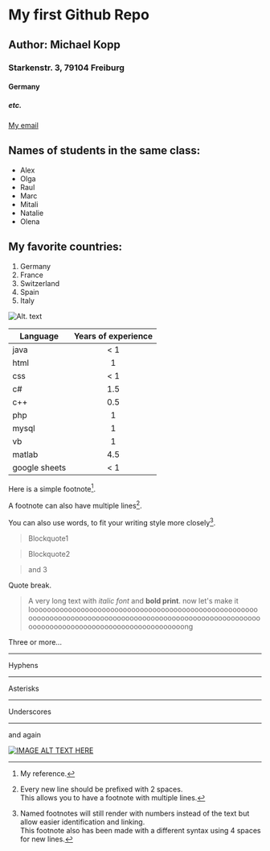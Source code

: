 
# My first Github Repo
## Author: Michael Kopp
### Starkenstr. 3, 79104 Freiburg
#### Germany
##### etc.

[My email](mailto:MichaelJG.Kopp@gmail.com)

  ## Names of students in the same class:
  * Alex
  * Olga
  * Raul
  * Marc
  * Mitali
  * Natalie
  * Olena

  ## My favorite countries:
  1. Germany
  2. France
  3. Switzerland
  4. Spain
  5. Italy












  ![Alt. text](https://d9hhrg4mnvzow.cloudfront.net/3ee210b41bd54bbfa24d627a94d0f076.pages.ubembed.com/e6444d19-ad68-444b-b5be-af51bdeab100/e36bc374-1_103901j03801j000000028.png "description")

  

  | Language | Years of experience |
  | -------- |:-------------------:|
  | java | < 1 |
  | html | 1 |
  | css  | < 1 |
  | c#       | 1.5      |
  | c++      | 0.5    |
  | php      | 1      |
  | mysql    | 1      |
  | vb       | 1      |
  | matlab   | 4.5    |   
  | google sheets | < 1|

  Here is a simple footnote[^1].

  A footnote can also have multiple lines[^2].  

  You can also use words, to fit your writing style more closely[^note].

  [^1]: My reference.
  [^2]: Every new line should be prefixed with 2 spaces.  
    This allows you to have a footnote with multiple lines.
  [^note]:
    Named footnotes will still render with numbers instead of the text but allow easier identification and linking.  
    This footnote also has been made with a different syntax using 4 spaces for new lines.

  > Blockquote1

  > Blockquote2

  > and 3 

  Quote break.

  > A very long text with *italic font* and **bold  print**. now let's make it loooooooooooooooooooooooooooooooooooooooooooooooooooooooooooooooooooooooooooooooooooooooooooooooooooooooooooooooooooooooooooooooooooooooooooooooooong

  Three or more...

  ---

  Hyphens

  ***

  Asterisks

  ___
  
  Underscores
  
  ---
  
  and again

  [![IMAGE ALT TEXT HERE](https://cdn3.iconfinder.com/data/icons/social-network-30/512/social-06-512.png)](https://www.youtube.com/watch?v=S2qiVX05woI)
